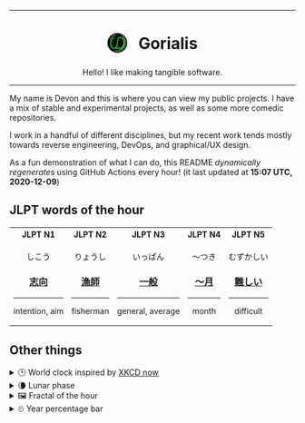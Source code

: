 ***

<h1 align="center">
<sub>
    <img src="readme/resources/avatar.png" height="36">
</sub>
&nbsp;
Gorialis
</h1>
<p align="center">
Hello! I like making tangible software.
</p>

***

My name is Devon and this is where you can view my public projects. I have a mix of stable and experimental projects, as well as some more comedic repositories.

I work in a handful of different disciplines, but my recent work tends mostly towards reverse engineering, DevOps, and graphical/UX design.

As a fun demonstration of what I can do, this README *dynamically regenerates* using GitHub Actions every hour! (it last updated at **15:07 UTC, 2020-12-09**)

<h2>JLPT words of the hour</h2>
<table>
    <tr>
        <th>JLPT N1</th>
        <th>JLPT N2</th>
        <th>JLPT N3</th>
        <th>JLPT N4</th>
        <th>JLPT N5</th>
    </tr>
    <tr>
        <td>
            <p align="center">しこう</p>
            <h3 align="center"><b><a href="https://jisho.org/search/%E5%BF%97%E5%90%91">志向</a></b></h3>
            <hr>
            <p align="center">intention,<wbr> aim</p>
        </td>
        <td>
            <p align="center">りょうし</p>
            <h3 align="center"><b><a href="https://jisho.org/search/%E6%BC%81%E5%B8%AB">漁師</a></b></h3>
            <hr>
            <p align="center">fisherman</p>
        </td>
        <td>
            <p align="center">いっぱん</p>
            <h3 align="center"><b><a href="https://jisho.org/search/%E4%B8%80%E8%88%AC">一般</a></b></h3>
            <hr>
            <p align="center">general,<wbr> average</p>
        </td>
        <td>
            <p align="center">～つき</p>
            <h3 align="center"><b><a href="https://jisho.org/search/%EF%BD%9E%E6%9C%88">～月</a></b></h3>
            <hr>
            <p align="center">month</p>
        </td>
        <td>
            <p align="center">むずかしい</p>
            <h3 align="center"><b><a href="https://jisho.org/search/%E9%9B%A3%E3%81%97%E3%81%84">難しい</a></b></h3>
            <hr>
            <p align="center">difficult</p>
        </td>
    </tr>
</table>

<h2>Other things</h2>
<details>
<summary>🕒  World clock inspired by <a href="https://xkcd.com/now">XKCD now</a></summary>

> <img src="generated/now.png" width="512">

</details>
<details>
<summary>🌘 Lunar phase</summary>

The moon is approximately 84.95% through its phase (Waning Crescent).

</details>
<details>
<summary>&#x1f5bc; Fractal of the hour</summary>

> <img src="generated/fractal.png" width="512">

</details>
<details>
<summary>&#x23f2; Year percentage bar</summary>
<pre><code>2020 [██████████████████▁▁] 93.89%</code></pre>
</details>

